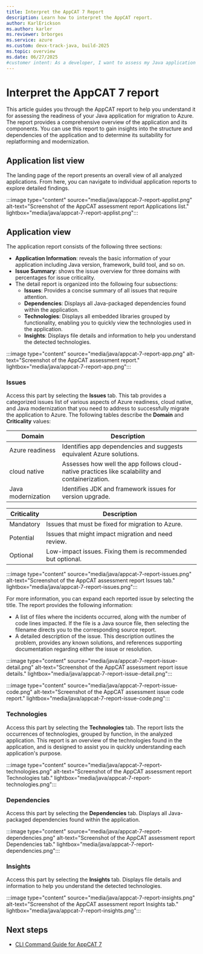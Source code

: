 ```yaml
---
title: Interpret the AppCAT 7 Report
description: Learn how to interpret the AppCAT report.
author: KarlErickson
ms.author: karler
ms.reviewer: brborges
ms.service: azure
ms.custom: devx-track-java, build-2025
ms.topic: overview
ms.date: 06/27/2025
#customer intent: As a developer, I want to assess my Java application so that I can understand its readiness for migration to Azure.
---
```


# Interpret the AppCAT 7 report

This article guides you through the AppCAT report to help you understand it for assessing the readiness of your Java application for migration to Azure. The report provides a comprehensive overview of the application and its components. You can use this report to gain insights into the structure and dependencies of the application and to determine its suitability for replatforming and modernization.

## Application list view

The landing page of the report presents an overall view of all analyzed applications. From here, you can navigate to individual application reports to explore detailed findings.

:::image type="content" source="media/java/appcat-7-report-applist.png" alt-text="Screenshot of the AppCAT assessment report Applications list." lightbox="media/java/appcat-7-report-applist.png":::

## Application view

The application report consists of the following three sections:

- **Application Information**: reveals the basic information of your application including Java version, framework, build tool, and so on.
- **Issue Summary**: shows the issue overview for three domains with percentages for issue criticality.
- The detail report is organized into the following four subsections:
  - **Issues**: Provides a concise summary of all issues that require attention.
  - **Dependencies**: Displays all Java-packaged dependencies found within the application.
  - **Technologies**: Displays all embedded libraries grouped by functionality, enabling you to quickly view the technologies used in the application.
  - **Insights**: Displays file details and information to help you understand the detected technologies.

:::image type="content" source="media/java/appcat-7-report-app.png" alt-text="Screenshot of the AppCAT assessment report." lightbox="media/java/appcat-7-report-app.png":::

### Issues

Access this part by selecting the **Issues** tab. This tab provides a categorized issues list of various aspects of Azure readiness, cloud native, and Java modernization that you need to address to successfully migrate the application to Azure. The following tables describe the **Domain** and **Criticality** values:

| Domain             | Description                                                                                     |
|--------------------|-------------------------------------------------------------------------------------------------|
| Azure readiness    | Identifies app dependencies and suggests equivalent Azure solutions.                            |
| cloud native       | Assesses how well the app follows cloud-native practices like scalability and containerization. |
| Java modernization | Identifies JDK and framework issues for version upgrade.                                        |

| Criticality | Description                                                 |
|-------------|-------------------------------------------------------------|
| Mandatory   | Issues that must be fixed for migration to Azure.           |
| Potential   | Issues that might impact migration and need review.         |
| Optional    | Low-impact issues. Fixing them is recommended but optional. |

:::image type="content" source="media/java/appcat-7-report-issues.png" alt-text="Screenshot of the AppCAT assessment report Issues tab." lightbox="media/java/appcat-7-report-issues.png":::

For more information, you can expand each reported issue by selecting the title. The report provides the following information:

- A list of files where the incidents occurred, along with the number of code lines impacted. If the file is a Java source file, then selecting the filename directs you to the corresponding source report.
- A detailed description of the issue. This description outlines the problem, provides any known solutions, and references supporting documentation regarding either the issue or resolution.

:::image type="content" source="media/java/appcat-7-report-issue-detail.png" alt-text="Screenshot of the AppCAT assessment report issue details." lightbox="media/java/appcat-7-report-issue-detail.png":::

:::image type="content" source="media/java/appcat-7-report-issue-code.png" alt-text="Screenshot of the AppCAT assessment issue code report." lightbox="media/java/appcat-7-report-issue-code.png":::

### Technologies

Access this part by selecting the **Technologies** tab. The report lists the occurrences of technologies, grouped by function, in the analyzed application. This report is an overview of the technologies found in the application, and is designed to assist you in quickly understanding each application's purpose.

:::image type="content" source="media/java/appcat-7-report-technologies.png" alt-text="Screenshot of the AppCAT assessment report Technologies tab." lightbox="media/java/appcat-7-report-technologies.png":::

### Dependencies

Access this part by selecting the **Dependencies** tab. Displays all Java-packaged dependencies found within the application.

:::image type="content" source="media/java/appcat-7-report-dependencies.png" alt-text="Screenshot of the AppCAT assessment report Dependencies tab." lightbox="media/java/appcat-7-report-dependencies.png":::

### Insights

Access this part by selecting the **Insights** tab. Displays file details and information to help you understand the detected technologies.

:::image type="content" source="media/java/appcat-7-report-insights.png" alt-text="Screenshot of the AppCAT assessment report Insights tab." lightbox="media/java/appcat-7-report-insights.png":::

## Next steps

- [CLI Command Guide for AppCAT 7](appcat7-cli-guide.md)
